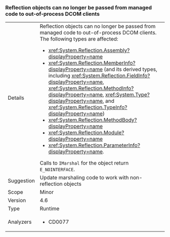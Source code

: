 ### Reflection objects can no longer be passed from managed code to out-of-process DCOM clients

|   |   |
|---|---|
|Details|Reflection objects can no longer be passed from managed code to out-of-process DCOM clients. The following types are affected:<ul><li><xref:System.Reflection.Assembly?displayProperty=name></li><li><xref:System.Reflection.MemberInfo?displayProperty=name> (and its derived types, including <xref:System.Reflection.FieldInfo?displayProperty=name>, <xref:System.Reflection.MethodInfo?displayProperty=name>, <xref:System.Type?displayProperty=name>, and <xref:System.Reflection.TypeInfo?displayProperty=name>)</li><li><xref:System.Reflection.MethodBody?displayProperty=name></li><li><xref:System.Reflection.Module?displayProperty=name></li><li><xref:System.Reflection.ParameterInfo?displayProperty=name>.</li></ul>Calls to <code>IMarshal</code> for the object return <code>E_NOINTERFACE</code>.|
|Suggestion|Update marshaling code to work with non-reflection objects|
|Scope|Minor|
|Version|4.6|
|Type|Runtime|
|Analyzers|<ul><li>CD0077</li></ul>|

